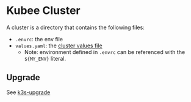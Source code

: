 # Kubee Cluster

A cluster is a directory that contains the following files:
* `.envrc`: the env file
* `values.yaml`: the [cluster values file](cluster-values.md) 
  * Note: environment defined in `.envrc` can be referenced with the `${MY_ENV}` literal.


## Upgrade

See [k3s-upgrade](k3s-upgrade.md)